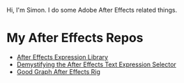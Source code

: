 
Hi, I'm Simon. I do some Adobe After Effects related things.

# My After Effects Repos

- [After Effects Expression Library](https://github.com/simonipiponi/ae-expression-library)
- [Demystifying the After Effects Text Expression Selector](https://github.com/simonipiponi/ae-text-expression-selector)
- [Good Graph After Effects Rig](https://github.com/simonipiponi/ae-goodgraph)
